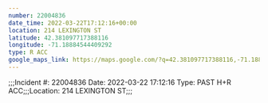 ```yaml
---
number: 22004836
date_time: 2022-03-22T17:12:16+00:00
location: 214 LEXINGTON ST
latitude: 42.381097717388116
longitude: -71.18884544409292
type: R ACC
google_maps_link: https://maps.google.com/?q=42.381097717388116,-71.18884544409292
---
```


;;;Incident #: 22004836   Date: 2022-03-22 17:12:16   Type: PAST H+R ACC;;;Location: 214 LEXINGTON ST;;;

